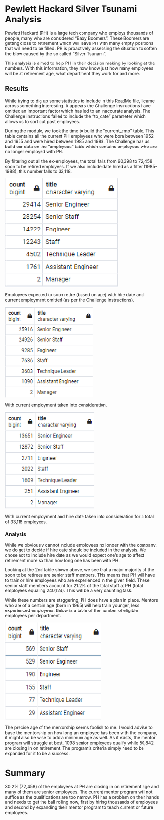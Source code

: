 # Pewlett Hackard Silver Tsunami Analysis
Pewlett Hackard (PH) is a large tech company who employs thousands of people, many who are considered “Baby Boomers”. These Boomers are getting close to retirement which will leave PH with many empty positions that will need to be filled. PH is proactively assessing the situation to soften the blow caused by the so called “Silver Tsunami”. 

This analysis is aimed to help PH in their decision making by looking at the numbers. With this information, they now know just how many employees will be at retirement age, what department they work for and more.

## Results 
While trying to dig up some statistics to include in this ReadMe file, I came across something interesting. It appears the Challenge instructions have omitted an important factor which has led to an inaccurate analysis. The Challenge instructions failed to include the “to_date” parameter which allows us to sort out past employees.

During the module, we took the time to build the “current_emp” table. This table contains all the current PH employees who were born between 1952 and 1955 and were hired between 1985 and 1988. The Challenge has us build our data on the “employees” table which contains employees who are no longer employed with PH.

By filtering out all the ex-employees, the total falls from 90,398 to 72,458 soon to be retired employees. If we also include date hired as a filter (1985-1988), this number falls to 33,118.

![](https://github.com/thomasstvr/Pewlett_Hackard_Analysis/blob/main/Resources/retiring_titles.png)

Employees expected to soon retire (based on age) with hire date and current employment omitted (as per the Challenge instructions).

![](https://github.com/thomasstvr/Pewlett_Hackard_Analysis/blob/main/Resources/retiring_titles_age.png)

With current employment taken into consideration. 

![](https://github.com/thomasstvr/Pewlett_Hackard_Analysis/blob/main/Resources/retiring_titles_age_hired_date.png)

With current employment and hire date taken into consideration for a total of 33,118 employees.

### Analysis
While we obviously cannot include employees no longer with the company, we do get to decide if hire date should be included in the analysis. We chose not to include hire date as we would expect one’s age to affect retirement more so than how long one has been with PH.

Looking at the 2nd table shown above, we see that a major majority of the soon to be retirees are senior staff members. This means that PH will have to train or hire employees who are experienced in the given field. These senior staff members account for 21.2% of the total staff at PH (total employees equaling 240,124). This will be a very daunting task.

While these numbers are staggering, PH does have a plan in place. Mentors who are of a certain age (born in 1965) will help train younger, less experienced employees. Below is a table of the number of eligible employees per department.

![](https://github.com/thomasstvr/Pewlett_Hackard_Analysis/blob/main/Resources/mentorship_by_title.png)

The precise age of the mentorship seems foolish to me. I would advise to base the mentorship on how long an employee has been with the company, it might also be wise to add a minimum age as well. As it exists, the mentor program will struggle at best. 1098 senior employees qualify while 50,842 are closing in on retirement. The program’s criteria simply need to be expanded for it to be a success.   

# Summary 
30.2% (72,458) of the employees at PH are closing in on retirement age and many of them are senior employees. The current mentor program will not suffice as the qualifications are too narrow. PH has a problem on their hands and needs to get the ball rolling now, first by hiring thousands of employees and second by expanding their mentor program to teach current or future employees. 


